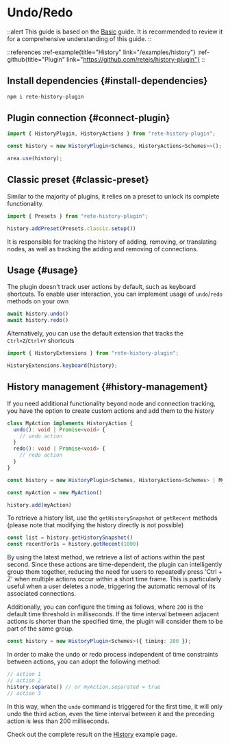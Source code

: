 # Undo/Redo

::alert
This guide is based on the [Basic](/docs/guides/basic) guide. It is recommended to review it for a comprehensive understanding of this guide.
::

::references
:ref-example{title="History" link="/examples/history"}
:ref-github{title="Plugin" link="https://github.com/retejs/history-plugin"}
::

## Install dependencies {#install-dependencies}

```bash
npm i rete-history-plugin
```

## Plugin connection {#connect-plugin}

```ts
import { HistoryPlugin, HistoryActions } from "rete-history-plugin";

const history = new HistoryPlugin<Schemes, HistoryActions<Schemes>>();

area.use(history);
```

## Classic preset {#classic-preset}

Similar to the majority of plugins, it relies on a preset to unlock its complete functionality.

```ts
import { Presets } from "rete-history-plugin";

history.addPreset(Presets.classic.setup())
```

It is responsible for tracking the history of adding, removing, or translating nodes, as well as tracking the adding and removing of connections.

## Usage {#usage}

The plugin doesn't track user actions by default, such as keyboard shortcuts. To enable user interaction, you can implement usage of `undo`/`redo` methods on your own

```ts
await history.undo()
await history.redo()
```

Alternatively, you can use the default extension that tracks the `Ctrl+Z`/`Ctrl+Y` shortcuts

```ts
import { HistoryExtensions } from "rete-history-plugin";

HistoryExtensions.keyboard(history);
```

## History management {#history-management}

If you need additional functionality beyond node and connection tracking, you have the option to create custom actions and add them to the history

```ts
class MyAction implements HistoryAction {
  undo(): void | Promise<void> {
    // undo action
  }
  redo(): void | Promise<void> {
    // redo action
  }
}

const history = new HistoryPlugin<Schemes, HistoryActions<Schemes> | MyAction>();

const myAction = new MyAction()

history.add(myAction)
```

To retrieve a history list, use the `getHistorySnapshot` or `getRecent` methods (please note that modifying the history directly is not possible)

```ts
const list = history.getHistorySnapshot()
const recentFor1s = history.getRecent(1000)
```

By using the latest method, we retrieve a list of actions within the past second. Since these actions are time-dependent, the plugin can intelligently group them together, reducing the need for users to repeatedly press 'Ctrl + Z' when multiple actions occur within a short time frame. This is particularly useful when a user deletes a node, triggering the automatic removal of its associated connections.

Additionally, you can configure the timing as follows, where `200` is the default time threshold in milliseconds. If the time interval between adjacent actions is shorter than the specified time, the plugin will consider them to be part of the same group.

```ts
const history = new HistoryPlugin<Schemes>({ timing: 200 });
```

In order to make the undo or redo process independent of time constraints between actions, you can adopt the following method:

```ts
// action 1
// action 2
history.separate() // or myAction.separated = true
// action 3
```

In this way, when the `undo` command is triggered for the first time, it will only undo the third action, even the time interval between it and the preceding action is less than 200 milliseconds.

Check out the complete result on the [History](/examples/history) example page.
